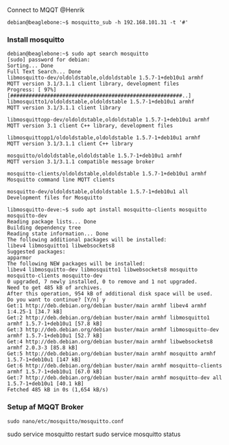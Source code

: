 Connect to MQQT @Henrik

    debian@beaglebone:~$ mosquitto_sub -h 192.168.101.31 -t '#'


### Install mosquitto 

    debian@beaglebone:~$ sudo apt search mosquitto
    [sudo] password for debian:
    Sorting... Done
    Full Text Search... Done
    libmosquitto-dev/oldoldstable,oldoldstable 1.5.7-1+deb10u1 armhf
    MQTT version 3.1/3.1.1 client library, development files
    Progress: [ 97%] [########################################################..]
    libmosquitto1/oldoldstable,oldoldstable 1.5.7-1+deb10u1 armhf
    MQTT version 3.1/3.1.1 client library

    libmosquittopp-dev/oldoldstable,oldoldstable 1.5.7-1+deb10u1 armhf
    MQTT version 3.1 client C++ library, development files

    libmosquittopp1/oldoldstable,oldoldstable 1.5.7-1+deb10u1 armhf
    MQTT version 3.1/3.1.1 client C++ library

    mosquitto/oldoldstable,oldoldstable 1.5.7-1+deb10u1 armhf
    MQTT version 3.1/3.1.1 compatible message broker

    mosquitto-clients/oldoldstable,oldoldstable 1.5.7-1+deb10u1 armhf
    Mosquitto command line MQTT clients

    mosquitto-dev/oldoldstable,oldoldstable 1.5.7-1+deb10u1 all
    Development files for Mosquitto

    libmosquitto-deve:~$ sudo apt install mosquitto-clients mosquitto mosquitto-dev
    Reading package lists... Done
    Building dependency tree
    Reading state information... Done
    The following additional packages will be installed:
    libev4 libmosquitto1 libwebsockets8
    Suggested packages:
    apparmor
    The following NEW packages will be installed:
    libev4 libmosquitto-dev libmosquitto1 libwebsockets8 mosquitto
    mosquitto-clients mosquitto-dev
    0 upgraded, 7 newly installed, 0 to remove and 1 not upgraded.
    Need to get 485 kB of archives.
    After this operation, 954 kB of additional disk space will be used.
    Do you want to continue? [Y/n] y
    Get:1 http://deb.debian.org/debian buster/main armhf libev4 armhf 1:4.25-1 [34.7 kB]
    Get:2 http://deb.debian.org/debian buster/main armhf libmosquitto1 armhf 1.5.7-1+deb10u1 [57.8 kB]
    Get:3 http://deb.debian.org/debian buster/main armhf libmosquitto-dev armhf 1.5.7-1+deb10u1 [52.7 kB]
    Get:4 http://deb.debian.org/debian buster/main armhf libwebsockets8 armhf 2.0.3-3 [85.8 kB]
    Get:5 http://deb.debian.org/debian buster/main armhf mosquitto armhf 1.5.7-1+deb10u1 [147 kB]
    Get:6 http://deb.debian.org/debian buster/main armhf mosquitto-clients armhf 1.5.7-1+deb10u1 [67.0 kB]
    Get:7 http://deb.debian.org/debian buster/main armhf mosquitto-dev all 1.5.7-1+deb10u1 [40.1 kB]
    Fetched 485 kB in 0s (1,654 kB/s)

### Setup af MQQT Broker

    sudo nano/etc/mosquitto/mosquitto.conf

sudo service mosquitto restart
sudo service mosquitto status



